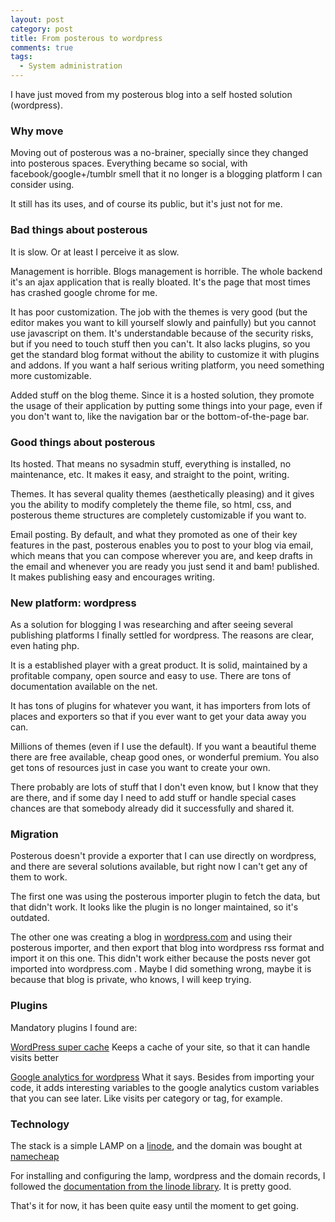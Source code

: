 ```yaml
---
layout: post
category: post
title: From posterous to wordpress
comments: true
tags:
  - System administration
---
```


I have just moved from my posterous blog into a self hosted solution (wordpress).

### Why move ###

Moving out of posterous was a no-brainer, specially since they changed into posterous spaces. Everything became so social, with facebook/google+/tumblr smell that it no longer is a blogging platform I can consider using.

It still has its uses, and of course its public, but it's just not for me.

### Bad things about posterous ###

It is slow. Or at least I perceive it as slow.

Management is horrible. Blogs management is horrible. The whole backend it's an ajax application that is really bloated. It's the page that most times has crashed google chrome for me.

It has poor customization. The job with the themes is very good (but the editor makes you want to kill yourself slowly and painfully) but you cannot use javascript on them. It's understandable because of the security risks, but if you need to touch stuff then you can't. It also lacks plugins, so you get the standard blog format without the ability to customize it with plugins and addons. If you want a half serious writing platform, you need something more customizable.

Added stuff on the blog theme. Since it is a hosted solution, they promote the usage of their application by putting some things into your page, even if you don't want to, like the navigation bar or the bottom-of-the-page bar.

### Good things about posterous ###

Its hosted. That means no sysadmin stuff, everything is installed, no maintenance, etc. It makes it easy, and straight to the point, writing.

Themes. It has several quality themes (aesthetically pleasing) and it gives you the ability to modify completely the theme file, so html, css, and posterous theme structures are completely customizable if you want to.

Email posting. By default, and what they promoted as one of their key features in the past, posterous enables you to post to your blog via email, which means that you can compose wherever you are, and keep drafts in the email and whenever you are ready you just send it and bam! published. It makes publishing easy and encourages writing.

### New platform: wordpress ###

As a solution for blogging I was researching and after seeing several publishing platforms I finally settled for wordpress. The reasons are clear, even hating php.

It is a established player with a great product. It is solid, maintained by a profitable company, open source and easy to use. There are tons of documentation available on the net.

It has tons of plugins for whatever you want, it has importers from lots of places and exporters so that if you ever want to get your data away you can.

Millions of themes (even if I use the default). If you want a beautiful theme there are free available, cheap good ones, or wonderful premium. You also get tons of resources just in case you want to create your own.

There probably are lots of stuff that I don't even know, but I know that they are there, and if some day I need to add stuff or handle special cases chances are that somebody already did it successfully and shared it.

### Migration ###

Posterous doesn't provide a exporter that I can use directly on wordpress, and there are several solutions available, but right now I can't get any of them to work.

The first one was using the posterous importer plugin to fetch the data, but that didn't work. It looks like the plugin is no longer maintained, so it's outdated.

The other one was creating a blog in [wordpress.com][] and using their posterous importer, and then export that blog into wordpress rss format and import it on this one.
This didn't work either because the posts never got imported into wordpress.com . Maybe I did something wrong, maybe it is because that blog is private, who knows, I will keep trying.

### Plugins ###

Mandatory plugins I found are:

[WordPress super cache][wpsp]
Keeps a cache of your site, so that it can handle visits better

[Google analytics for wordpress][gaw]
What it says. Besides from importing your code, it adds interesting variables to the google analytics custom variables that you can see later. Like visits per category or tag, for example.

### Technology ###

The stack is a simple LAMP on a [linode][], and the domain was bought at [namecheap][]

For installing and configuring the lamp, wordpress and the domain records, I followed the [documentation from the linode library][linodedocs]. It is pretty good.

That's it for now, it has been quite easy until the moment to get going.

[wordpress.com]: http://wordpress.com/
[wpsp]: http://wordpress.org/extend/plugins/wp-super-cache/
[gaw]: http://wordpress.org/extend/plugins/google-analytics-for-wordpress/
[linode]: http://www.linode.com/
[namecheap]: http://namecheap.com/
[linodedocs]: http://library.linode.com/
